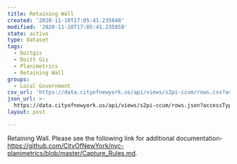 ```yaml
---
title: Retaining Wall
created: '2020-11-10T17:05:41.235848'
modified: '2020-11-10T17:05:41.235859'
state: active
type: dataset
tags:
  - Doitgis
  - Doitt Gis
  - Planimetrics
  - Retaining Wall
groups:
  - Local Government
csv_url: 'https://data.cityofnewyork.us/api/views/s2pi-ccum/rows.csv?accessType=DOWNLOAD'
json_url: >-
  https://data.cityofnewyork.us/api/views/s2pi-ccum/rows.json?accessType=DOWNLOAD
layout: post

---
```

Retaining Wall. Please see the following link for additional documentation- https://github.com/CityOfNewYork/nyc-planimetrics/blob/master/Capture_Rules.md.
